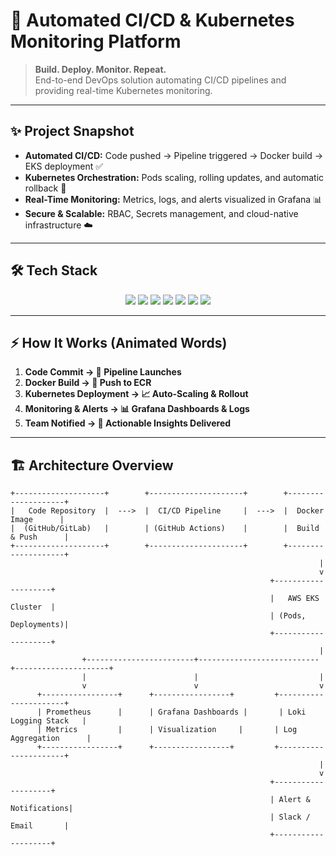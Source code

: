 # 🚀 Automated CI/CD & Kubernetes Monitoring Platform

> **Build. Deploy. Monitor. Repeat.**  
> End-to-end DevOps solution automating CI/CD pipelines and providing real-time Kubernetes monitoring.

---

## ✨ Project Snapshot

- **Automated CI/CD:** Code pushed → Pipeline triggered → Docker build → EKS deployment ✅  
- **Kubernetes Orchestration:** Pods scaling, rolling updates, and automatic rollback 🔄  
- **Real-Time Monitoring:** Metrics, logs, and alerts visualized in Grafana 📊  
- **Secure & Scalable:** RBAC, Secrets management, and cloud-native infrastructure ☁️  

---

## 🛠 Tech Stack

<p align="center">
  <img src="https://img.shields.io/badge/AWS-orange?style=for-the-badge&logo=amazon-aws&logoColor=white">
  <img src="https://img.shields.io/badge/Docker-blue?style=for-the-badge&logo=docker&logoColor=white">
  <img src="https://img.shields.io/badge/Kubernetes-blue?style=for-the-badge&logo=kubernetes&logoColor=white">
  <img src="https://img.shields.io/badge/GitHub Actions-2088FF?style=for-the-badge&logo=github-actions&logoColor=white">
  <img src="https://img.shields.io/badge/Prometheus-orange?style=for-the-badge&logo=prometheus&logoColor=white">
  <img src="https://img.shields.io/badge/Grafana-orange?style=for-the-badge&logo=grafana&logoColor=white">
  <img src="https://img.shields.io/badge/Loki-black?style=for-the-badge&logo=Grafana&logoColor=white">
</p>

---

## ⚡ How It Works (Animated Words)

1. **Code Commit → 🚀 Pipeline Launches**  
2. **Docker Build → 🔄 Push to ECR**  
3. **Kubernetes Deployment → 📈 Auto-Scaling & Rollout**  
4. **Monitoring & Alerts → 📊 Grafana Dashboards & Logs**  
5. **Team Notified → 📩 Actionable Insights Delivered**

---

## 🏗 Architecture Overview

```text
+--------------------+        +---------------------+        +--------------------+
|   Code Repository  |  --->  |  CI/CD Pipeline     |  --->  |  Docker Image      |
|  (GitHub/GitLab)   |        | (GitHub Actions)    |        |  Build & Push      |
+--------------------+        +---------------------+        +--------------------+
                                                                     |
                                                                     v
                                                          +--------------------+
                                                          |   AWS EKS Cluster  |
                                                          | (Pods, Deployments)|
                                                          +--------------------+
                                                                     |
                +------------------------+---------------------------+---------------------+
                |                        |                           |
                v                        v                           v
      +-----------------+      +-----------------+         +----------------------+
      | Prometheus      |      | Grafana Dashboards |       | Loki Logging Stack   |
      | Metrics         |      | Visualization     |       | Log Aggregation      |
      +-----------------+      +-----------------+         +----------------------+
                                                                     |
                                                                     v
                                                          +--------------------+
                                                          | Alert & Notifications|
                                                          | Slack / Email       |
                                                          +--------------------+
